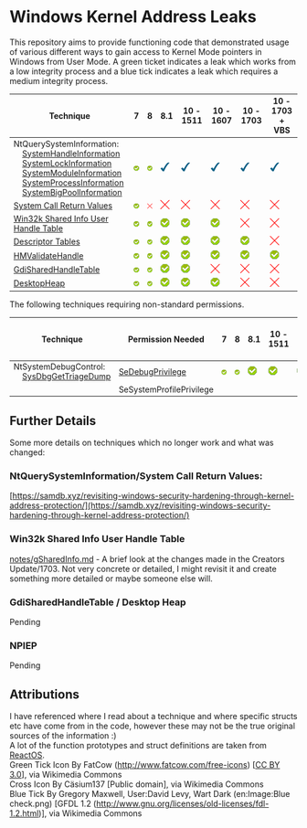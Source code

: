 # Windows Kernel Address Leaks

This repository aims to provide functioning code that demonstrated usage of various different ways to gain access to Kernel Mode pointers in Windows from User Mode. A green ticket indicates a leak which works from a low integrity process and a blue tick indicates a leak which requires a medium integrity process.

| Technique											| 7 | 8 | 8.1 | 10 - 1511 | 10 - 1607 | 10 - 1703 | 10 - 1703 + VBS | 
|---------------------------------------------------|-----------|-----------|--------------|----------------|----------------|----------------|----------------|
| NtQuerySystemInformation: <br>&nbsp;&nbsp;&nbsp;&nbsp;[SystemHandleInformation](https://github.com/sam-b/windows_kernel_address_leaks/blob/master/NtQuerySysInfo_SystemHandleInformation/NtQuerySysInfo_SystemHandleInformation/NtQuerySysInfo_SystemHandleInformation.cpp) <br>&nbsp;&nbsp;&nbsp;&nbsp;[SystemLockInformation](https://github.com/sam-b/windows_kernel_address_leaks/blob/master/NtQuerySysInfo_SystemLockInformation/NtQuerySysInfo_SystemLockInformation/NtQuerySysInfo_SystemLockInformation.cpp)<br>&nbsp;&nbsp;&nbsp;&nbsp;[SystemModuleInformation](https://github.com/sam-b/windows_kernel_address_leaks/blob/master/NtQuerySysInfo_SystemModuleInformation/NtQuerySysInfo_SystemModuleInformation/NtQuerySysInfo_SystemModuleInformation.cpp)<br>&nbsp;&nbsp;&nbsp;&nbsp;[SystemProcessInformation](https://github.com/sam-b/windows_kernel_address_leaks/blob/master/NtQuerySysInfo_SystemProcessInformation/NtQuerySysInfo_SystemProcessInformation/NtQuerySysInfo_SystemProcessInformation.cpp)<br>&nbsp;&nbsp;&nbsp;&nbsp;[SystemBigPoolInformation](https://github.com/sam-b/windows_kernel_address_leaks/blob/master/NtQuerySysInfo_SystemBigPoolInformation/NtQuerySysInfo_SystemBigPoolInformation/NtQuerySysInfo_SystemBigPoolInformation.cpp)|	![](icons/tick.png)		|![](icons/tick.png)			|![](icons/blue.png)|![](icons/blue.png)|![](icons/blue.png)|![](icons/blue.png)|![](icons/blue.png)|
|[System Call Return Values](https://github.com/sam-b/windows_kernel_address_leaks/blob/master/Syscalls/Syscalls/Syscalls.cpp)							|![](icons/tick.png)			|![](icons/cross.png)			|![](icons/cross.png)|![](icons/cross.png)|![](icons/cross.png)|![](icons/cross.png)|![](icons/cross.png)|
|[Win32k Shared Info User Handle Table](https://github.com/sam-b/windows_kernel_address_leaks/blob/master/SharedInfoHandleTable/SharedInfoHandleTable/SharedInfoHandleTable.cpp)	|![](icons/tick.png)			|![](icons/tick.png)		|![](icons/tick.png)|![](icons/tick.png)|![](icons/tick.png)|![](icons/cross.png)|![](icons/cross.png)|
|[Descriptor Tables](https://github.com/sam-b/windows_kernel_address_leaks/blob/master/DescriptorTables/DescriptorTables/DescriptorTables.cpp)								|![](icons/tick.png)			|![](icons/tick.png)		|![](icons/tick.png)|![](icons/tick.png)|![](icons/tick.png)|![](icons/tick.png)|![](icons/cross.png)|
|[HMValidateHandle](https://github.com/sam-b/windows_kernel_address_leaks/blob/master/HMValidateHandle/HMValidateHandle/HMValidateHandle.cpp) |![](icons/tick.png)|![](icons/tick.png)|![](icons/tick.png)|![](icons/tick.png)|![](icons/tick.png)|![](icons/tick.png)|![](icons/tick.png)|
|[GdiSharedHandleTable](https://github.com/sam-b/windows_kernel_address_leaks/blob/master/GdiSharedHandleTable/GdiSharedHandleTable/GdiSharedHandleTable.cpp)|![](icons/tick.png)|![](icons/tick.png)|![](icons/tick.png)|![](icons/tick.png)|![](icons/cross.png)|![](icons/cross.png)|![](icons/cross.png)|
|[DesktopHeap](https://github.com/sam-b/windows_kernel_address_leaks/blob/master/DesktopHeap/DesktopHeap/DesktopHeap.cpp)|![](icons/tick.png)|![](icons/tick.png)|![](icons/tick.png)|![](icons/tick.png)|![](icons/tick.png)|![](icons/cross.png)|![](icons/cross.png)|

The following techniques requiring non-standard permissions.

| Technique											| Permission Needed | 7 | 8 | 8.1 | 10 - 1511 | 10 - 1607 | 10 - 1703 | 10 - 1703 + VBS | 
|---------------------------------------------------|-------------------|-----------|-----------|--------------|----------------|----------------|----------------|----------------|
| NtSystemDebugControl: <br>&nbsp;&nbsp;&nbsp;&nbsp;[SysDbgGetTriageDump](https://github.com/sam-b/windows_kernel_address_leaks/blob/master/NtSystemDebugControl_SysDbgGetTriageDump/NtSystemDebugControl_SysDbgGetTriageDump/NtSystemDebugControl_SysDbgGetTriageDump.cpp) | [SeDebugPrivilege](https://blogs.msdn.microsoft.com/oldnewthing/20080314-00/?p=23113) |![](icons/tick.png)|![](icons/tick.png)|![](icons/tick.png)|![](icons/tick.png)|![](icons/tick.png)|![](icons/tick.png)|![](icons/question.png)|
|  | SeSystemProfilePrivilege |

## Further Details
Some more details on techniques which no longer work and what was changed:
### NtQuerySystemInformation/System Call Return Values:
[https://samdb.xyz/revisiting-windows-security-hardening-through-kernel-address-protection/](https://samdb.xyz/revisiting-windows-security-hardening-through-kernel-address-protection/)
### Win32k Shared Info User Handle Table
[notes/gSharedInfo.md](notes/gSharedInfo.md) - A brief look at the changes made in the Creators Update/1703. Not very concrete or detailed, I might revisit it and create something more detailed or maybe someone else will.
### GdiSharedHandleTable / Desktop Heap
Pending
### NPIEP 
Pending
## Attributions
I have referenced where I read about a technique and where specific structs etc have come from in the code, however these may not be the true original sources of the information :)   
A lot of the function prototypes and struct definitions are taken from [ReactOS](https://www.reactos.org/).   
Green Tick Icon By FatCow (http://www.fatcow.com/free-icons) [[CC BY 3.0](http://creativecommons.org/licenses/by/3.0)], via Wikimedia Commons   
Cross Icon By Cäsium137 [Public domain], via Wikimedia Commons   
Blue Tick By Gregory Maxwell, User:David Levy, Wart Dark (en:Image:Blue check.png) [GFDL 1.2 (http://www.gnu.org/licenses/old-licenses/fdl-1.2.html)], via Wikimedia Commons
